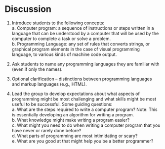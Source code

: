 # Discussion

1. Introduce students to the following concepts:\
a. Computer program: a sequence of instructions or steps written in a language that can be understood by a computer that will be used by the computer to complete a task or solve a problem.\
b. Programming Language: any set of rules that converts strings, or graphical program elements in the case of visual programming language, to various kinds of machine code output.

2. Ask students to name any programming languages they are familiar with (even if only the names).
3. Optional clarification – distinctions between programming languages and markup languages (e.g., HTML).
4. Lead the group to develop expectations about what aspects of programming might be most challenging and what skills might be most useful to be successful. Some guiding questions:\
a. What are the steps required to write a computer program?
Note: This is essentially developing an algorithm for writing a program.\
b. What knowledge might make writing a program easier?\
c. What might you need to do when writing a computer program that you have never or rarely done before?\
d. What parts of programming are most intimidating or scary?\
e. What are you good at that might help you be a better programmer?
